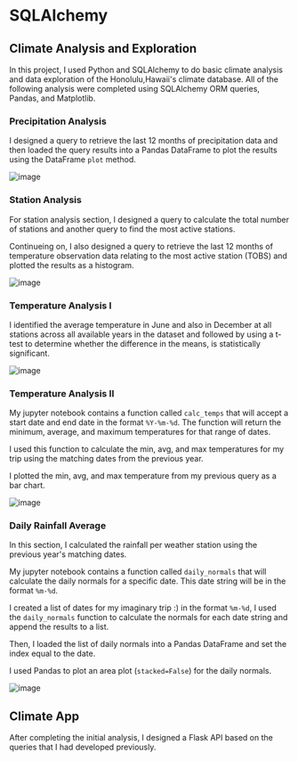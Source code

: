 # SQLAlchemy 

## Climate Analysis and Exploration

In this project, I used Python and SQLAlchemy to do basic climate analysis and data exploration of the Honolulu,Hawaii's climate database. All of the following analysis were completed using SQLAlchemy ORM queries, Pandas, and Matplotlib.

### Precipitation Analysis

I designed a query to retrieve the last 12 months of precipitation data and then loaded the query results into a Pandas DataFrame to plot the results using the DataFrame `plot` method.

![image](https://user-images.githubusercontent.com/85004202/137277836-18d4ece1-f86b-4318-9477-86235ee55ad3.png)

### Station Analysis

For station analysis section, I designed a query to calculate the total number of stations and another query to find the most active stations.

Continueing on, I also designed a query to retrieve the last 12 months of temperature observation data relating to the most active station (TOBS) and plotted the results as a histogram.

![image](https://user-images.githubusercontent.com/85004202/137278205-dadbd0d7-04f4-4ecf-ac2a-3851b4e4d38f.png)


### Temperature Analysis I

I identified the average temperature in June and also in December at all stations across all available years in the dataset and followed by using a t-test to determine whether the difference in the means, is statistically significant. 

![image](https://user-images.githubusercontent.com/85004202/137278259-1daa50a0-0b2c-4179-b2b6-debbffcb95d2.png)


### Temperature Analysis II

My jupyter notebook contains a function called `calc_temps` that will accept a start date and end date in the format `%Y-%m-%d`. The function will return the minimum, average, and maximum temperatures for that range of dates.

I used this function to calculate the min, avg, and max temperatures for my trip using the matching dates from the previous year.

I plotted the min, avg, and max temperature from my previous query as a bar chart.

![image](https://user-images.githubusercontent.com/85004202/137278320-09f999b1-1507-4044-991f-3eb963e0cf71.png)


### Daily Rainfall Average

In this section, I calculated the rainfall per weather station using the previous year's matching dates.

My jupyter notebook contains a function called `daily_normals` that will calculate the daily normals for a specific date. This date string will be in the format `%m-%d`.

I created a list of dates for my imaginary trip :) in the format `%m-%d`, I used the `daily_normals` function to calculate the normals for each date string and append the results to a list.

Then, I loaded the list of daily normals into a Pandas DataFrame and set the index equal to the date.

I used Pandas to plot an area plot (`stacked=False`) for the daily normals.

![image](https://user-images.githubusercontent.com/85004202/137278377-bac74d1c-db21-4cf9-9587-2408d575e630.png)


## Climate App

After completing  the initial analysis, I designed a Flask API based on the queries that I had developed previously.
